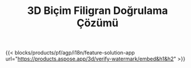 ﻿---
title: 3D Biçim Filigran Doğrulama Çözümü 
weight: 7730
url: /tr/verify-watermark
limit: 
description: 3D dosyanızdan kör filigranı doğrulayın.
---
{{< blocks/products/pf/agp/i18n/feature-solution-app url="https://products.aspose.app/3d/verify-watermark/embed&h1&h2" >}}
